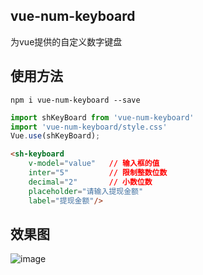 ## vue-num-keyboard
为vue提供的自定义数字键盘
## 使用方法
```shell
npm i vue-num-keyboard --save
```
```javascript
import shKeyBoard from 'vue-num-keyboard'
import 'vue-num-keyboard/style.css'
Vue.use(shKeyBoard);

```

```html
<sh-keyboard
	v-model="value"   // 输入框的值
	inter="5"         // 限制整数位数
	decimal="2"       // 小数位数
	placeholder="请输入提现金额"
	label="提现金额"/>
```

## 效果图

![image](https://github.com/songhaoreact/vue-num-keyboard/blob/master/demo.gif)